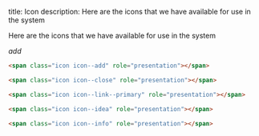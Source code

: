 title: Icon
description: Here are the icons that we have available for use in the system

Here are the icons that we have available for use in the system

_add_

```html
<span class="icon icon--add" role="presentation"></span>

<span class="icon icon--close" role="presentation"></span>

<span class="icon icon--link--primary" role="presentation"></span>

<span class="icon icon--idea" role="presentation"></span>

<span class="icon icon--info" role="presentation"></span>
```
